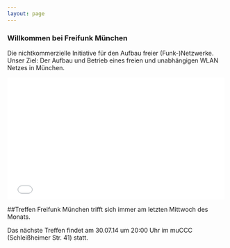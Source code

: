 ```yaml
---
layout: page
---
```


### Willkommen bei Freifunk München

Die nichtkommerzielle Initiative für den Aufbau freier (Funk-)Netzwerke.
Unser Ziel: Der Aufbau und Betrieb eines freien und unabhängigen WLAN Netzes in München.

<iframe src="//player.vimeo.com/video/64814620?byline=0&amp;portrait=0" width="500" height="281" frameborder="0" allowfullscreen=""></iframe>


##Treffen
Freifunk München trifft sich immer am letzten Mittwoch des Monats.

Das nächste Treffen findet am
30.07.14 um 20:00 Uhr
im muCCC (Schleißheimer Str. 41) statt.



